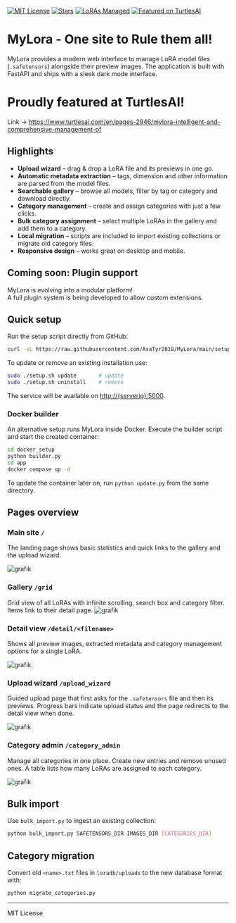 [![MIT License](https://img.shields.io/github/license/AsaTyr2018/MyLora)](LICENSE)
[![Stars](https://img.shields.io/github/stars/AsaTyr2018/MyLora?style=social)](https://github.com/AsaTyr2018/MyLora/stargazers)
[![LoRAs Managed](https://img.shields.io/badge/LoRAs-Unlimited-purple?logo=fastapi)](https://github.com/AsaTyr2018/MyLora)
[![Featured on TurtlesAI](https://img.shields.io/badge/featured%20on-TurtlesAI-blueviolet?logo=readthedocs&logoColor=white)](https://www.turtlesai.com/en/pages-2946/mylora-intelligent-and-comprehensive-management-of)

# MyLora - One site to Rule them all!

MyLora provides a modern web interface to manage LoRA model files (`.safetensors`) alongside their preview images. The application is built with FastAPI and ships with a sleek dark mode interface.

# Proudly featured at TurtlesAI!
Link -> https://www.turtlesai.com/en/pages-2946/mylora-intelligent-and-comprehensive-management-of

## Highlights

- **Upload wizard** – drag & drop a LoRA file and its previews in one go.
- **Automatic metadata extraction** – tags, dimension and other information are parsed from the model files.
- **Searchable gallery** – browse all models, filter by tag or category and download directly.
- **Category management** – create and assign categories with just a few clicks.
- **Bulk category assignment** – select multiple LoRAs in the gallery and add them to a category.
- **Local migration** – scripts are included to import existing collections or migrate old category files.
- **Responsive design** – works great on desktop and mobile.

## Coming soon: Plugin support 

MyLora is evolving into a modular platform!  
A full plugin system is being developed to allow custom extensions.

## Quick setup

Run the setup script directly from GitHub:

```bash
curl -sL https://raw.githubusercontent.com/AsaTyr2018/MyLora/main/setup.sh | sudo bash -s install
```

To update or remove an existing installation use:

```bash
sudo ./setup.sh update       # update
sudo ./setup.sh uninstall    # remove
```

The service will be available on [http://{serverip}:5000](http://{serverip}:5000).

### Docker builder

An alternative setup runs MyLora inside Docker. Execute the builder script and
start the created container:

```bash
cd docker_setup
python builder.py
cd app
docker compose up -d
```

To update the container later on, run `python update.py` from the same
directory.

## Pages overview

### Main site `/`
The landing page shows basic statistics and quick links to the gallery and the upload wizard.

![grafik](https://github.com/user-attachments/assets/41cdf81e-d71b-4c66-bbb2-22cbecfe8191)

### Gallery `/grid`
Grid view of all LoRAs with infinite scrolling, search box and category filter. Items link to their detail page.
![grafik](https://github.com/user-attachments/assets/278fd9dd-9a68-4def-8234-9920ed2d06a4)

### Detail view `/detail/<filename>`
Shows all preview images, extracted metadata and category management options for a single LoRA.

![grafik](https://github.com/user-attachments/assets/9db90546-bd4c-47f1-8eb0-dc66a1531849)

### Upload wizard `/upload_wizard`
Guided upload page that first asks for the `.safetensors` file and then its previews. Progress bars indicate upload status and the page redirects to the detail view when done.

![grafik](https://github.com/user-attachments/assets/30a14ca7-bd06-4af6-9e10-12a728b07c06)

### Category admin `/category_admin`
Manage all categories in one place. Create new entries and remove unused ones. A table lists how many LoRAs are assigned to each category.

![grafik](https://github.com/user-attachments/assets/28cfaab7-c6fc-471e-8ef1-87a21fcae47f)

## Bulk import
Use `bulk_import.py` to ingest an existing collection:

```bash
python bulk_import.py SAFETENSORS_DIR IMAGES_DIR [CATEGORIES_DIR]
```

## Category migration
Convert old `<name>.txt` files in `loradb/uploads` to the new database format with:

```bash
python migrate_categories.py
```

---

MIT License
